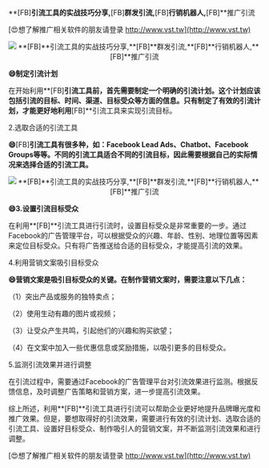 **[FB]**引流工具的实战技巧分享,**[FB]**群发引流,**[FB]**行销机器人,**[FB]**推广引流

[😍想了解推广相关软件的朋友请登录 http://www.vst.tw](http://www.vst.tw)

 <center><img src="https://vst.tw/MP4/tuiguang/png/8.png" alt="**[FB]**引流工具的实战技巧分享,**[FB]**群发引流,**[FB]**行销机器人,**[FB]**推广引流"></center>

**😄制定引流计划**

在开始利用**[FB]**引流工具前，首先需要制定一个明确的引流计划。这个计划应该包括引流的目标、时间、渠道、目标受众等方面的信息。只有制定了有效的引流计划，才能更好地利用**[FB]**引流工具来实现引流目标。

2.选取合适的引流工具

**😄**[FB]**引流工具有很多种，如：Facebook Lead Ads、Chatbot、Facebook Groups等等。不同的引流工具适合不同的引流目标，因此需要根据自己的实际情况来选择合适的引流工具。**

 <center><img src="https://vst.tw/MP4/tuiguang/png/4.png" alt="**[FB]**引流工具的实战技巧分享,**[FB]**群发引流,**[FB]**行销机器人,**[FB]**推广引流"></center>

**😄3.设置引流目标受众**

在利用**[FB]**引流工具进行引流时，设置目标受众是非常重要的一步。通过Facebook的广告管理平台，可以根据受众的兴趣、年龄、性别、地理位置等因素来定位目标受众。只有将广告推送给合适的目标受众，才能提高引流的效果。

4.利用营销文案吸引目标受众

**😄营销文案是吸引目标受众的关键。在制作营销文案时，需要注意以下几点：**

（1）突出产品或服务的独特卖点；

（2）使用生动有趣的图片或视频；

（3）让受众产生共鸣，引起他们的兴趣和购买欲望；

（4）在文案中加入一些优惠信息或奖励措施，以吸引更多的目标受众。

5.监测引流效果并进行调整

在引流过程中，需要通过Facebook的广告管理平台对引流效果进行监测。根据反馈信息，及时调整广告策略和营销方案，进一步提高引流效果。

综上所述，利用**[FB]**引流工具进行引流可以帮助企业更好地提升品牌曝光度和推广效果。但是，要想取得好的引流效果，需要进行有效的引流计划、选取合适的引流工具、设置好目标受众、制作吸引人的营销文案，并不断监测引流效果和进行调整。

[😍想了解推广相关软件的朋友请登录 http://www.vst.tw](http://www.vst.tw)



